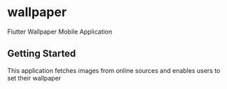 # wallpaper

Flutter Wallpaper Mobile Application

## Getting Started

This application fetches images from online sources and enables users to set their wallpaper
